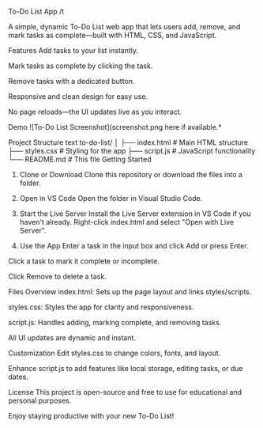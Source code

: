 To-Do List App /t

A simple, dynamic To-Do List web app that lets users add, remove, and mark tasks as complete—built with HTML, CSS, and JavaScript.

Features
Add tasks to your list instantly.

Mark tasks as complete by clicking the task.

Remove tasks with a dedicated button.

Responsive and clean design for easy use.

No page reloads—the UI updates live as you interact.

Demo
![To-Do List Screenshot](screenshot.png here if available.*

Project Structure
text
to-do-list/
│
├── index.html      # Main HTML structure
├── styles.css      # Styling for the app
├── script.js       # JavaScript functionality
└── README.md       # This file
Getting Started


1. Clone or Download
Clone this repository or download the files into a folder.

2. Open in VS Code
Open the folder in Visual Studio Code.

3. Start the Live Server
Install the Live Server extension in VS Code if you haven't already.
Right-click index.html and select "Open with Live Server".

4. Use the App
Enter a task in the input box and click Add or press Enter.

Click a task to mark it complete or incomplete.

Click Remove to delete a task.

Files Overview
index.html: Sets up the page layout and links styles/scripts.

styles.css: Styles the app for clarity and responsiveness.

script.js: Handles adding, marking complete, and removing tasks.

All UI updates are dynamic and instant.

Customization
Edit styles.css to change colors, fonts, and layout.

Enhance script.js to add features like local storage, editing tasks, or due dates.

License
This project is open-source and free to use for educational and personal purposes.

Enjoy staying productive with your new To-Do List!
